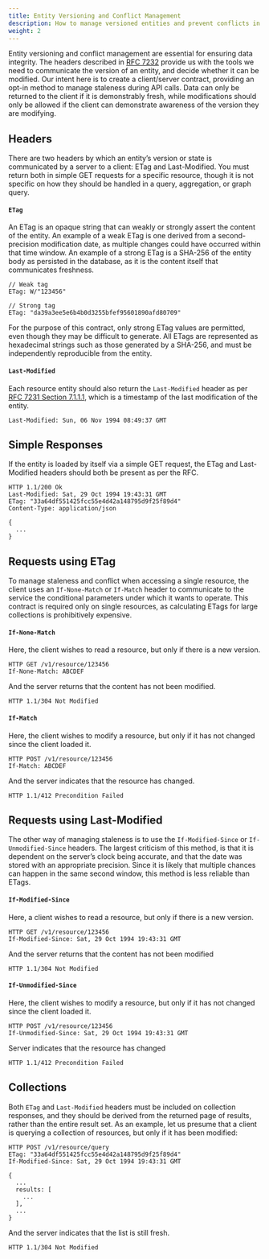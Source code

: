 ```yaml
---
title: Entity Versioning and Conflict Management
description: How to manage versioned entities and prevent conflicts in your API.
weight: 2
---
```


Entity versioning and conflict management are essential for ensuring data integrity. The headers described
in [RFC 7232](https://tools.ietf.org/html/rfc7232) provide us with the tools we need to communicate the version
of an entity, and decide whether it can be modified. Our intent here is to create a client/server contract, providing an
opt-in method to manage staleness during API calls.
Data can only be returned to the client if it is demonstrably fresh, while modifications should only be allowed if
the client can demonstrate awareness of the version they are modifying.

## Headers

There are two headers by which an entity’s version or state is communicated by a server to a client: ETag and
Last-Modified. You must return both in simple GET requests for a specific resource, though it is not
specific on how they should be handled in a query, aggregation, or graph query.

#### `ETag`

An ETag is an opaque string that can weakly or strongly assert the content of the entity. An example of a weak ETag is
one derived from a second-precision modification date, as multiple changes could have occurred within that time window.
An example of a strong ETag is a SHA-256 of the entity body as persisted in the database, as it is the content itself
that communicates freshness.

```http
// Weak tag
ETag: W/"123456"

// Strong tag
ETag: "da39a3ee5e6b4b0d3255bfef95601890afd80709"
```

For the purpose of this contract, only strong ETag values are permitted, even though they may be difficult to generate.
All ETags are represented as hexadecimal strings such as those generated by a SHA-256, and must be independently
reproducible from the entity.

#### `Last-Modified`

Each resource entity should also return the `Last-Modified` header as
per [RFC 7231 Section 7.1.1.1](https://tools.ietf.org/html/rfc7231#section-7.1.1.1), which is a timestamp of the last
modification of the entity.

```http
Last-Modified: Sun, 06 Nov 1994 08:49:37 GMT
```

## Simple Responses

If the entity is loaded by itself via a simple GET request, the ETag and Last-Modified headers should both be present as
per the RFC.

```http
HTTP 1.1/200 Ok
Last-Modified: Sat, 29 Oct 1994 19:43:31 GMT
ETag: "33a64df551425fcc55e4d42a148795d9f25f89d4"
Content-Type: application/json

{
  ...
}
```

## Requests using ETag

To manage staleness and conflict when accessing a single resource, the client uses an `If-None-Match` or `If-Match`
header to communicate to the service the conditional parameters under which it wants to operate. This contract is
required only on single resources, as calculating ETags for large collections is prohibitively expensive.

#### `If-None-Match`

Here, the client wishes to read a resource, but only if there is a new version.

```http
HTTP GET /v1/resource/123456
If-None-Match: ABCDEF
```

And the server returns that the content has not been modified.

```http
HTTP 1.1/304 Not Modified
```

#### `If-Match`

Here, the client wishes to modify a resource, but only if it has not changed since the client loaded it.

```http
HTTP POST /v1/resource/123456
If-Match: ABCDEF
```

And the server indicates that the resource has changed.

```http
HTTP 1.1/412 Precondition Failed
```

## Requests using Last-Modified

The other way of managing staleness is to use the `If-Modified-Since` or `If-Unmodified-Since`
headers. The largest criticism of this method, is that it is dependent on the server’s clock being accurate, and
that the date was stored with an appropriate precision. Since it is likely that multiple chances can happen in the same
second window, this method is less reliable than ETags.

#### `If-Modified-Since`

Here, a client wishes to read a resource, but only if there is a new version.

```http
HTTP GET /v1/resource/123456
If-Modified-Since: Sat, 29 Oct 1994 19:43:31 GMT
```

And the server returns that the content has not been modified

```http
HTTP 1.1/304 Not Modified
```

#### `If-Unmodified-Since`

Here, the client wishes to modify a resource, but only if it has not changed since the client loaded it.

```http
HTTP POST /v1/resource/123456
If-Unmodified-Since: Sat, 29 Oct 1994 19:43:31 GMT
```

Server indicates that the resource has changed

```http
HTTP 1.1/412 Precondition Failed
```

## Collections

Both `ETag` and `Last-Modified` headers must be included on collection responses, and they should be derived from the
returned page of results, rather than the entire result set. As an example, let us presume that a client is querying a
collection of resources, but only if it has been modified:

```http
HTTP POST /v1/resource/query
ETag: "33a64df551425fcc55e4d42a148795d9f25f89d4"
If-Modified-Since: Sat, 29 Oct 1994 19:43:31 GMT

{
  ...
  results: [
    ...
  ],
  ...
}
```

And the server indicates that the list is still fresh.

```http
HTTP 1.1/304 Not Modified
```

